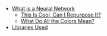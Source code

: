 * [What is a Neural Network](#um-what-is-a-neural-network)
  * [This Is Cool, Can I Repurpose It?](#this-is-cool-can-i-repurpose-it)
  * [What Do All the Colors Mean?](#what-do-all-the-colors-mean)
* [Libraries Used](#what-library-are-you-using)